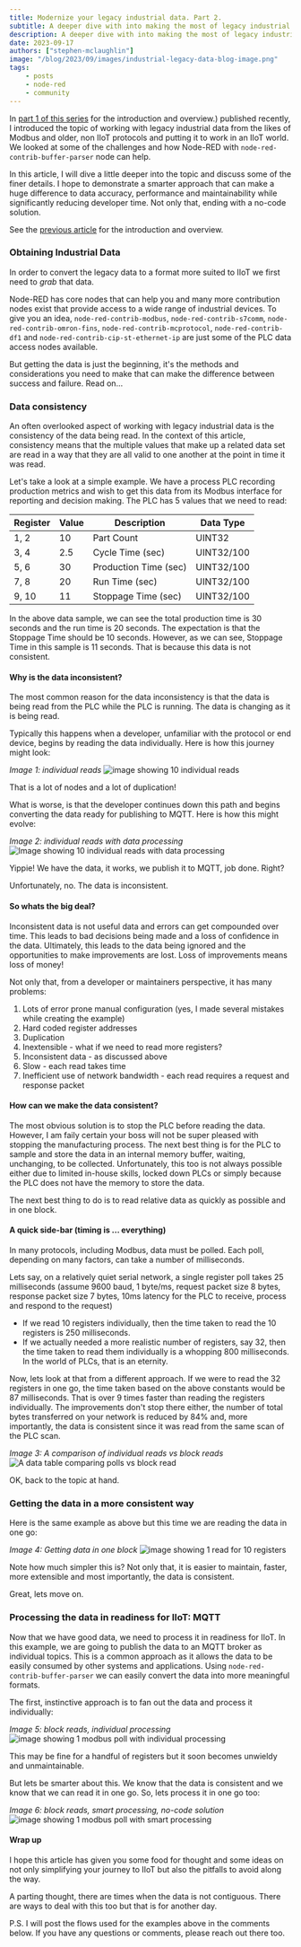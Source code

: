 ```yaml
---
title: Modernize your legacy industrial data. Part 2.
subtitle: A deeper dive with into making the most of legacy industrial data from the likes of Modbus and older, non IIoT protocols and putting it to work in an IIoT world.
description: A deeper dive with into making the most of legacy industrial data from the likes of Modbus and older, non IIoT protocols and putting it to work in an IIoT world.
date: 2023-09-17
authors: ["stephen-mclaughlin"]
image: "/blog/2023/09/images/industrial-legacy-data-blog-image.png"
tags:
    - posts
    - node-red
    - community
---
```


In [part 1 of this series](modernize-your-legacy-industrial-data-part2.md) for the introduction and overview.) published recently, I introduced the topic of working with legacy industrial data from the likes of Modbus and older, non IIoT protocols and putting it to work in an IIoT world. 
We looked at some of the challenges and how Node-RED with `node-red-contrib-buffer-parser` node can help. 

In this article, I will dive a little deeper into the topic and discuss some of the finer details. I hope to demonstrate a smarter approach that can make a huge difference to data accuracy, performance and maintainability while significantly reducing developer time. Not only that, ending with a no-code solution.

See the [previous article](modernize-your-legacy-industrial-data-part2.md) for the introduction and overview.

<!--more-->

### Obtaining Industrial Data

In order to convert the legacy data to a format more suited to IIoT we first need to _grab_ that data.

Node-RED has core nodes that can help you and many more contribution nodes exist that provide access to a wide range of industrial devices. To give you an idea, `node-red-contrib-modbus`, `node-red-contrib-s7comm`, `node-red-contrib-omron-fins`, `node-red-contrib-mcprotocol`, `node-red-contrib-df1` and `node-red-contrib-cip-st-ethernet-ip` are just some of the PLC data access nodes available.

But getting the data is just the beginning, it's the methods and considerations you need to make that can make the difference between success and failure. Read on...


### Data consistency

An often overlooked aspect of working with legacy industrial data is the consistency of the data being read. In the context of this article, consistency means that the multiple values that make up a related data set are read in a way that they are all valid to one another at the point in time it was read.

Let's take a look at a simple example. We have a process PLC recording production metrics and wish to get this data from its Modbus interface for reporting and decision making. The PLC has 5 values that we need to read:

| Register | Value | Description            | Data Type  |
| -------- | ----- | ---------------------- | ---------- |
| 1, 2     | 10    | Part Count             | UINT32     |
| 3, 4     | 2.5   | Cycle Time (sec)       | UINT32/100 |
| 5, 6     | 30    | Production Time (sec)  | UINT32/100 |
| 7, 8     | 20    | Run Time (sec)         | UINT32/100 |
| 9, 10    | 11    | Stoppage Time (sec)    | UINT32/100 |

In the above data sample, we can see the total production time is 30 seconds and the run time is 20 seconds. The expectation is that the Stoppage Time should be 10 seconds. However, as we can see, Stoppage Time in this sample is 11 seconds. That is because this data is not consistent.

#### Why is the data inconsistent?

The most common reason for the data inconsistency is that the data is being read from the PLC while the PLC is running. The data is changing as it is being read.

Typically this happens when a developer, unfamiliar with the protocol or end device, begins by reading the data individually. Here is how this journey might look:

_Image 1: individual reads_
![image showing 10 individual reads](images/industrial-legacy-data-pt2-demo1.png)

That is a lot of nodes and a lot of duplication!

What is worse, is that the developer continues down this path and begins converting the data ready for publishing to MQTT. Here is how this might evolve:

_Image 2: individual reads with data processing_
![Image showing 10 individual reads with data processing](images/industrial-legacy-data-pt2-10polls.gif)

Yippie! We have the data, it works, we publish it to MQTT, job done. Right?

Unfortunately, no. The data is inconsistent.

#### So whats the big deal?

Inconsistent data is not useful data and errors can get compounded over time. This leads to bad decisions being made and a loss of confidence in the data. Ultimately, this leads to the data being ignored and the opportunities to make improvements are lost. Loss of improvements means loss of money!

Not only that, from a developer or maintainers perspective, it has many problems:
1. Lots of error prone manual configuration (yes, I made several mistakes while creating the example)
2. Hard coded register addresses
3. Duplication
4. Inextensible - what if we need to read more registers?
5. Inconsistent data - as discussed above
6. Slow - each read takes time
7. Inefficient use of network bandwidth - each read requires a request and response packet

#### How can we make the data consistent?

The most obvious solution is to stop the PLC before reading the data.
However, I am faily certain your boss will not be super pleased with stopping the manufacturing process.
The next best thing is for the PLC to sample and store the data in an internal memory buffer, waiting, unchanging, to be collected. Unfortunately, this too is not always possible either due to limited in-house skills, locked down PLCs or simply because the PLC does not have the memory to store the data.

The next best thing to do is to read relative data as quickly as possible and in one block.

#### A quick side-bar (timing is ... everything)

In many protocols, including Modbus, data must be polled. Each poll, depending on many factors, can take a number of milliseconds.

Lets say, on a relatively quiet serial network, a single register poll takes 25 milliseconds (assume 9600 baud, 1 byte/ms, request packet size 8 bytes, response packet size 7 bytes, 10ms latency for the PLC to receive, process and respond to the request)
* If we read 10 registers individually, then the time taken to read the 10 registers is 250 milliseconds.
* If we actually needed a more realistic number of registers, say 32, then the time taken to read them individually is a whopping 800 milliseconds. In the world of PLCs, that is an eternity.

Now, lets look at that from a different approach. If we were to read the 32 registers in one go, the time taken based on the above constants would be 87 milliseconds. That is over 9 times faster than reading the registers individually. The improvements don't stop there either, the number of total bytes transferred on your network is reduced by 84% and, more importantly, the data is consistent since it was read from the same scan of the PLC scan.

_Image 3: A comparison of individual reads vs block reads_
![A data table comparing polls vs block read](images/industrial-legacy-data-pt2-table.png)

OK, back to the topic at hand.

### Getting the data in a more consistent way

Here is the same example as above but this time we are reading the data in one go:

_Image 4: Getting data in one block_
![image showing 1 read for 10 registers](images/industrial-legacy-data-pt2-demo1b.png)

Note how much simpler this is? Not only that, it is easier to maintain, faster, more extensible and most importantly, the data is consistent.

Great, lets move on.

### Processing the data in readiness for IIoT: MQTT

Now that we have good data, we need to process it in readiness for IIoT. In this example, we are going to publish the data to an MQTT broker as individual topics. This is a common approach as it allows the data to be easily consumed by other systems and applications. Using `node-red-contrib-buffer-parser` we can easily convert the data into more meaningful formats.

The first, instinctive approach is to fan out the data and process it individually:

_Image 5: block reads, individual processing_
![image showing 1 modbus poll with individual processing](images/industrial-legacy-data-pt2-1poll-fixed.gif)

This may be fine for a handful of registers but it soon becomes unwieldy and unmaintainable.

But lets be smarter about this. We know that the data is consistent and we know that we can read it in one go. So, lets process it in one go too:

_Image 6: block reads, smart processing, no-code solution_
![image showing 1 modbus poll with smart processing](images/industrial-legacy-data-pt2-1poll-extensible.gif)

#### Wrap up

I hope this article has given you some food for thought and some ideas on not only simplifying your journey to IIoT but also the pitfalls to avoid along the way.

A parting thought, there are times when the data is not contiguous. There are ways to deal with this too but that is for another day.

P.S. I will post the flows used for the examples above in the comments below. If you have any questions or comments, please reach out there too.

